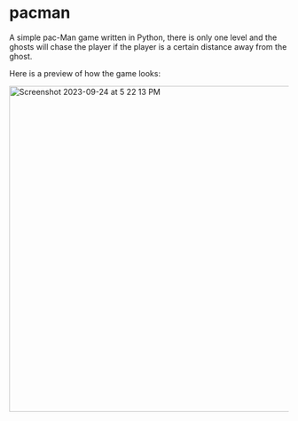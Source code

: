 # pacman
A simple pac-Man game written in Python, there is only one level and the ghosts will chase the player 
if the player is a certain distance away from the ghost. 

Here is a preview of how the game looks: 

<img width="587" alt="Screenshot 2023-09-24 at 5 22 13 PM" src="https://github.com/emtchung/pacman/assets/145934801/2538e705-14f7-478c-87a2-50513077563e">
